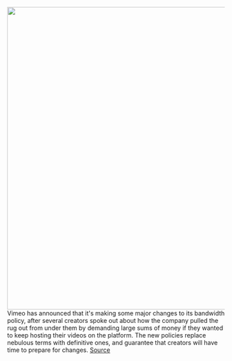 <img src='https://cdn.vox-cdn.com/thumbor/S4iviSVI6fXFaYb-TrHrpUpMXwc=/0x0:2040x1360/1200x800/filters:focal(857x517:1183x843)/cdn.vox-cdn.com/uploads/chorus_image/image/70644297/acastro_220315_STK017_0003.0.jpg' width='700px' /><br/>
Vimeo has announced that it's making some major changes to its bandwidth policy, after several creators spoke out about how the company pulled the rug out from under them by demanding large sums of money if they wanted to keep hosting their videos on the platform. The new policies replace nebulous terms with definitive ones, and guarantee that creators will have time to prepare for changes.
<a href='https://www.theverge.com/2022/3/18/22985820/vimeo-bandwidth-policy-changes-2tb-cap'> Source <a/>